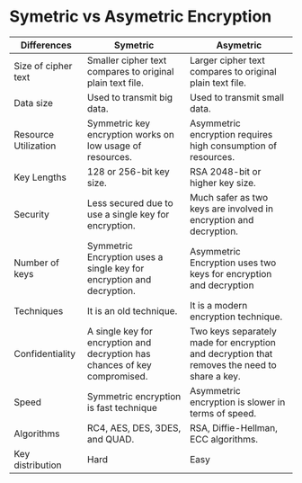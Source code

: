# Symetric vs Asymetric Encryption

| Differences          | Symetric                                                                   | Asymetric                                                                                    |
|----------------------|----------------------------------------------------------------------------|----------------------------------------------------------------------------------------------|
| Size of cipher text  | Smaller cipher text compares to original plain text file.                  | Larger cipher text compares to original plain text file.                                     |
| Data size            | Used to transmit big data.                                                 | Used to transmit small data.                                                                 |
| Resource Utilization | Symmetric key encryption works on low usage of resources.                  | Asymmetric encryption requires high consumption of resources.                                |
| Key Lengths          | 128 or 256-bit key size.                                                   | RSA 2048-bit or higher key size.                                                             |
| Security             | Less secured due to use a single key for encryption.                       | Much safer as two keys are involved in encryption and decryption.                            |
| Number of keys       | Symmetric Encryption uses a single key for encryption and decryption.      | Asymmetric Encryption uses two keys for encryption and decryption                            |
| Techniques           | It is an old technique.                                                    | It is a modern encryption technique.                                                         |
| Confidentiality      | A single key for encryption and decryption has chances of key compromised. | Two keys separately made for encryption and decryption that removes the need to share a key. |
| Speed                | Symmetric encryption is fast technique                                     | Asymmetric encryption is slower in terms of speed.                                           |
| Algorithms           | RC4, AES, DES, 3DES, and QUAD.                                             | RSA, Diffie-Hellman, ECC algorithms.                                                         |
| Key distribution     | Hard                                                                       | Easy                                                                                         |